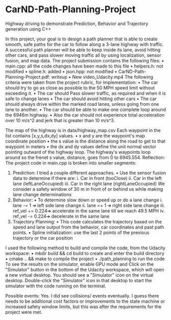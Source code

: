 # CarND-Path-Planning-Project
Highway driving to demonstrate Prediction, Behavior and Trajectory generation using C++

In this project, your goal is to design a path planner that is able to create smooth, safe paths for the car to follow along a 3-lane highway with traffic. A successful path planner will be able to keep inside its lane, avoid hitting other cars, and pass slower moving traffic all by using localization, sensor fusion, and map data.
The project submission contains the following files:
• main.cpp: all the code changes have been made to this file
• helpers.h: not modified
• spline.h: added
• json.hpp: not modified
• CarND-Path-Planning-Project.pdf: writeup
• New video_Udacity.mp4
The following criteria were taken from the project rubric, for implementation:
• The car should try to go as close as possible to the 50 MPH speed limit without exceeding it.
• The car should Pass slower traffic, as required and when it is safe to change lanes
• The car should avoid hitting other cars
• The car should always drive within the marked road lanes, unless going from one lane to another.
• The car should be able to make one complete loop around the 6946m highway.
• Also the car should not experience total acceleration over 10 m/s^2 and jerk that is greater than 10 m/s^3.

The map of the highway is in data/highway_map.csv
Each waypoint in the list contains [x,y,s,dx,dy] values.
• x and y are the waypoint's map coordinate position
• the s value is the distance along the road to get to that waypoint in meters
• the dx and dy values define the unit normal vector pointing outward of the highway loop. The highway's waypoints loop around so the frenet s value, distance, goes from 0 to 6945.554.
Reflection:
The project code in main.cpp is broken into smaller segments:
1. Prediction: I tried a couple different approaches.
• Use the sensor fusion data to determine if there are:
i. Car in front (tooClose)
ii. Car in the left lane (leftLaneOccupied)
iii. Car in the right lane (rightLaneOccupied)
We consider a safety window of 30 m in front of or behind us while making lane change determinations
2. Behavior:
• To determine slow down or speed up or do a lane change
i. lane -= 1 ➔ left side lane change
ii. lane =+ 1 ➔ right side lane change
iii. ref_vel += 0.224➔ accelerate in the same lane till we reach 49.5 MPH
iv. ref_vel -= 0.224➔ decelerate in the same lane
3. Trajectory Planning:
• This code calculates the trajectory based on the speed and lane output from the behavior, car coordinates and past path points.
• Spline initialization: use the last 2 points of the previous trajectory or the car position

I used the following method to build and compile the code, from the Udacity workspace:
• mkdir build && cd build to create and enter the build directory
• cmake .. && make to compile the project
• ./path_planning to run the code
To see the results on the simulator, enable GPU mode and Click on the "Simulator" button in the bottom of the Udacity workspace, which will open a new virtual desktop. You should see a "Simulator" icon on the virtual desktop. Double-click the "Simulator" icon in that desktop to start the simulator with the code running on the terminal.

Possible events: Yes. I did see collisions/ events eventually. I guess there needs to be additional cost factors or improvements to the state machine or increased safety window limits, but this was after the requirements for the project were met.
